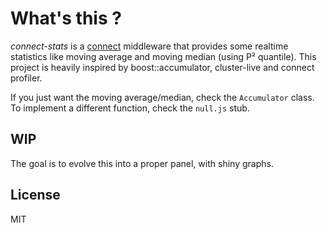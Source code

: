 # What's this ?

*connect-stats* is a [connect](https://github.com/senchalabs/connect) middleware that provides some realtime statistics like moving average and moving median (using P² quantile). This project is heavily inspired by boost::accumulator, cluster-live and connect profiler.

If you just want the moving average/median, check the `Accumulator` class. To implement a different function, check the `null.js` stub.

## WIP

The goal is to evolve this into a proper panel, with shiny graphs.

## License
MIT
